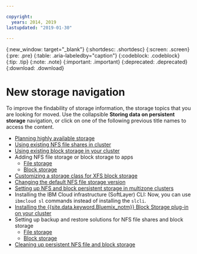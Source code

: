 ```yaml
---

copyright:
  years: 2014, 2019
lastupdated: "2019-01-30"

---
```


{:new_window: target="_blank"}
{:shortdesc: .shortdesc}
{:screen: .screen}
{:pre: .pre}
{:table: .aria-labeledby="caption"}
{:codeblock: .codeblock}
{:tip: .tip}
{:note: .note}
{:important: .important}
{:deprecated: .deprecated}
{:download: .download}


# New storage navigation
To improve the findability of storage information, the storage topics that you are looking for moved. Use the collapsible **Storing data on persistent storage** navigation, or click on one of the following previous title names to access the content.

*  [Planning highly available storage](/docs/containers/cs_storage_planning.html#storage_planning)
*  [Using existing NFS file shares in cluster](/docs/containers/cs_storage_file.html#existing_file)
*  [Using existing block storage in your cluster](/docs/containers/cs_storage_block.html#existing_block)
*  Adding NFS file storage or block storage to apps
    * [File storage](/docs/containers/cs_storage_file.html#add_file)
    * [Block storage](/docs/containers/cs_storage_block.html#add_block)
*  [Customizing a storage class for XFS block storage](/docs/containers/cs_storage_block.html#custom_storageclass)
*  [Changing the default NFS file storage version](/docs/containers/cs_storage_file.html#nfs_version)
*  [Setting up NFS and block persistent storage in multizone clusters](/docs/containers/cs_storage_basics.html#storage_multizone)
*  Installing the IBM Cloud infrastructure (SoftLayer) CLI: Now, you can use `ibmcloud sl` commands instead of installing the `slcli`.
*  [Installing the {{site.data.keyword.Bluemix_notm}} Block Storage plug-in on your cluster](/docs/containers/cs_storage_block.html#install_block)
*  Setting up backup and restore solutions for NFS file shares and block storage
    * [File storage](/docs/containers/cs_storage_file.html#backup_restore)
    * [Block storage](/docs/containers/cs_storage_block.html#backup_restore)
*  [Cleaning up persistent NFS file and block storage](/docs/containers/cs_storage_remove.html#cleanup)
